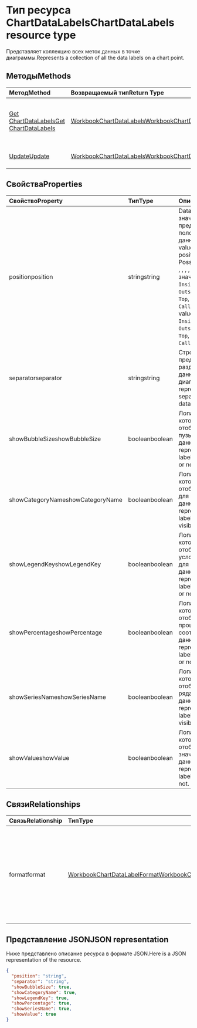 # <a name="chartdatalabels-resource-type"></a><span data-ttu-id="8bbdd-101">Тип ресурса ChartDataLabels</span><span class="sxs-lookup"><span data-stu-id="8bbdd-101">ChartDataLabels resource type</span></span>

<span data-ttu-id="8bbdd-102">Представляет коллекцию всех меток данных в точке диаграммы.</span><span class="sxs-lookup"><span data-stu-id="8bbdd-102">Represents a collection of all the data labels on a chart point.</span></span>


## <a name="methods"></a><span data-ttu-id="8bbdd-103">Методы</span><span class="sxs-lookup"><span data-stu-id="8bbdd-103">Methods</span></span>

| <span data-ttu-id="8bbdd-104">Метод</span><span class="sxs-lookup"><span data-stu-id="8bbdd-104">Method</span></span>           | <span data-ttu-id="8bbdd-105">Возвращаемый тип</span><span class="sxs-lookup"><span data-stu-id="8bbdd-105">Return Type</span></span>    |<span data-ttu-id="8bbdd-106">Описание</span><span class="sxs-lookup"><span data-stu-id="8bbdd-106">Description</span></span>|
|:---------------|:--------|:----------|
|[<span data-ttu-id="8bbdd-107">Get ChartDataLabels</span><span class="sxs-lookup"><span data-stu-id="8bbdd-107">Get ChartDataLabels</span></span>](../api/chartdatalabels_get.md) | [<span data-ttu-id="8bbdd-108">WorkbookChartDataLabels</span><span class="sxs-lookup"><span data-stu-id="8bbdd-108">WorkbookChartDataLabels</span></span>](chartdatalabels.md) |<span data-ttu-id="8bbdd-109">Чтение свойств и связей объекта chartDataLabels.</span><span class="sxs-lookup"><span data-stu-id="8bbdd-109">Read properties and relationships of chartDataLabels object.</span></span>|
|[<span data-ttu-id="8bbdd-110">Update</span><span class="sxs-lookup"><span data-stu-id="8bbdd-110">Update</span></span>](../api/chartdatalabels_update.md) | [<span data-ttu-id="8bbdd-111">WorkbookChartDataLabels</span><span class="sxs-lookup"><span data-stu-id="8bbdd-111">WorkbookChartDataLabels</span></span>](chartdatalabels.md) |<span data-ttu-id="8bbdd-112">Обновление объекта ChartDataLabels.</span><span class="sxs-lookup"><span data-stu-id="8bbdd-112">Update ChartDataLabels object.</span></span> |

## <a name="properties"></a><span data-ttu-id="8bbdd-113">Свойства</span><span class="sxs-lookup"><span data-stu-id="8bbdd-113">Properties</span></span>
| <span data-ttu-id="8bbdd-114">Свойство</span><span class="sxs-lookup"><span data-stu-id="8bbdd-114">Property</span></span>     | <span data-ttu-id="8bbdd-115">Тип</span><span class="sxs-lookup"><span data-stu-id="8bbdd-115">Type</span></span>   |<span data-ttu-id="8bbdd-116">Описание</span><span class="sxs-lookup"><span data-stu-id="8bbdd-116">Description</span></span>|
|:---------------|:--------|:----------|
|<span data-ttu-id="8bbdd-117">position</span><span class="sxs-lookup"><span data-stu-id="8bbdd-117">position</span></span>|<span data-ttu-id="8bbdd-118">string</span><span class="sxs-lookup"><span data-stu-id="8bbdd-118">string</span></span>|<span data-ttu-id="8bbdd-119">DataLabelPosition значение, представляющее положение метки данных.</span><span class="sxs-lookup"><span data-stu-id="8bbdd-119">DataLabelPosition value that represents the position of the data label. Possible values are: , , , , , , , , , , .</span></span> <span data-ttu-id="8bbdd-120">Возможные значения: `None`, `Center`, `InsideEnd`, `InsideBase`, `OutsideEnd`, `Left`, `Right`, `Top`, `Bottom`, `BestFit`, `Callout`.</span><span class="sxs-lookup"><span data-stu-id="8bbdd-120">The possible values are `None`, `Center`, `InsideEnd`, `InsideBase`, `OutsideEnd`, `Left`, `Right`, `Top`, `Bottom`, `BestFit`, `Callout`, or .</span></span>|
|<span data-ttu-id="8bbdd-121">separator</span><span class="sxs-lookup"><span data-stu-id="8bbdd-121">separator</span></span>|<span data-ttu-id="8bbdd-122">string</span><span class="sxs-lookup"><span data-stu-id="8bbdd-122">string</span></span>|<span data-ttu-id="8bbdd-123">Строка, представляющая разделитель для меток данных на диаграмме.</span><span class="sxs-lookup"><span data-stu-id="8bbdd-123">String representing the separator used for the data labels on a chart.</span></span>|
|<span data-ttu-id="8bbdd-124">showBubbleSize</span><span class="sxs-lookup"><span data-stu-id="8bbdd-124">showBubbleSize</span></span>|<span data-ttu-id="8bbdd-125">boolean</span><span class="sxs-lookup"><span data-stu-id="8bbdd-125">boolean</span></span>|<span data-ttu-id="8bbdd-126">Логическое значение, которое указывает, отображается ли размер пузырьков с метками данных.</span><span class="sxs-lookup"><span data-stu-id="8bbdd-126">Boolean value representing if the data label bubble size is visible or not.</span></span>|
|<span data-ttu-id="8bbdd-127">showCategoryName</span><span class="sxs-lookup"><span data-stu-id="8bbdd-127">showCategoryName</span></span>|<span data-ttu-id="8bbdd-128">boolean</span><span class="sxs-lookup"><span data-stu-id="8bbdd-128">boolean</span></span>|<span data-ttu-id="8bbdd-129">Логическое значение, которое указывает, отображается ли имя для категории меток данных.</span><span class="sxs-lookup"><span data-stu-id="8bbdd-129">Boolean value representing if the data label category name is visible or not.</span></span>|
|<span data-ttu-id="8bbdd-130">showLegendKey</span><span class="sxs-lookup"><span data-stu-id="8bbdd-130">showLegendKey</span></span>|<span data-ttu-id="8bbdd-131">boolean</span><span class="sxs-lookup"><span data-stu-id="8bbdd-131">boolean</span></span>|<span data-ttu-id="8bbdd-132">Логическое значение, которое указывает, отображаются ли условные обозначения для меток данных.</span><span class="sxs-lookup"><span data-stu-id="8bbdd-132">Boolean value representing if the data label legend key is visible or not.</span></span>|
|<span data-ttu-id="8bbdd-133">showPercentage</span><span class="sxs-lookup"><span data-stu-id="8bbdd-133">showPercentage</span></span>|<span data-ttu-id="8bbdd-134">boolean</span><span class="sxs-lookup"><span data-stu-id="8bbdd-134">boolean</span></span>|<span data-ttu-id="8bbdd-135">Логическое значение, которое указывает, отображается ли процентное соотношение меток данных.</span><span class="sxs-lookup"><span data-stu-id="8bbdd-135">Boolean value representing if the data label percentage is visible or not.</span></span>|
|<span data-ttu-id="8bbdd-136">showSeriesName</span><span class="sxs-lookup"><span data-stu-id="8bbdd-136">showSeriesName</span></span>|<span data-ttu-id="8bbdd-137">boolean</span><span class="sxs-lookup"><span data-stu-id="8bbdd-137">boolean</span></span>|<span data-ttu-id="8bbdd-138">Логическое значение, которое указывает, отображается ли имя ряда для меток данных.</span><span class="sxs-lookup"><span data-stu-id="8bbdd-138">Boolean value representing if the data label series name is visible or not.</span></span>|
|<span data-ttu-id="8bbdd-139">showValue</span><span class="sxs-lookup"><span data-stu-id="8bbdd-139">showValue</span></span>|<span data-ttu-id="8bbdd-140">boolean</span><span class="sxs-lookup"><span data-stu-id="8bbdd-140">boolean</span></span>|<span data-ttu-id="8bbdd-141">Логическое значение, которое указывает, отображается ли значение метки данных.</span><span class="sxs-lookup"><span data-stu-id="8bbdd-141">Boolean value representing if the data label value is visible or not.</span></span>|

## <a name="relationships"></a><span data-ttu-id="8bbdd-142">Связи</span><span class="sxs-lookup"><span data-stu-id="8bbdd-142">Relationships</span></span>
| <span data-ttu-id="8bbdd-143">Связь</span><span class="sxs-lookup"><span data-stu-id="8bbdd-143">Relationship</span></span> | <span data-ttu-id="8bbdd-144">Тип</span><span class="sxs-lookup"><span data-stu-id="8bbdd-144">Type</span></span>   |<span data-ttu-id="8bbdd-145">Описание</span><span class="sxs-lookup"><span data-stu-id="8bbdd-145">Description</span></span>|
|:---------------|:--------|:----------|
|<span data-ttu-id="8bbdd-146">format</span><span class="sxs-lookup"><span data-stu-id="8bbdd-146">format</span></span>|[<span data-ttu-id="8bbdd-147">WorkbookChartDataLabelFormat</span><span class="sxs-lookup"><span data-stu-id="8bbdd-147">WorkbookChartDataLabelFormat</span></span>](chartdatalabelformat.md)|<span data-ttu-id="8bbdd-p102">Представляет формат меток данных диаграммы, включая форматирование заливки и шрифтов. Только для чтения.</span><span class="sxs-lookup"><span data-stu-id="8bbdd-p102">Represents the format of chart data labels, which includes fill and font formatting. Read-only.</span></span>|

## <a name="json-representation"></a><span data-ttu-id="8bbdd-150">Представление JSON</span><span class="sxs-lookup"><span data-stu-id="8bbdd-150">JSON representation</span></span>

<span data-ttu-id="8bbdd-151">Ниже представлено описание ресурса в формате JSON.</span><span class="sxs-lookup"><span data-stu-id="8bbdd-151">Here is a JSON representation of the resource.</span></span>

<!--{
  "blockType": "resource",
  "baseType": "microsoft.graph.entity",
  "optionalProperties": [],
  "@odata.type": "microsoft.graph.workbookChartDataLabels"
}-->

```json
{
  "position": "string",
  "separator": "string",
  "showBubbleSize": true,
  "showCategoryName": true,
  "showLegendKey": true,
  "showPercentage": true,
  "showSeriesName": true,
  "showValue": true
}

```

<!-- uuid: 8fcb5dbc-d5aa-4681-8e31-b001d5168d79
2015-10-25 14:57:30 UTC -->
<!-- {
  "type": "#page.annotation",
  "description": "ChartDataLabels resource",
  "keywords": "",
  "section": "documentation",
  "tocPath": ""
}-->
